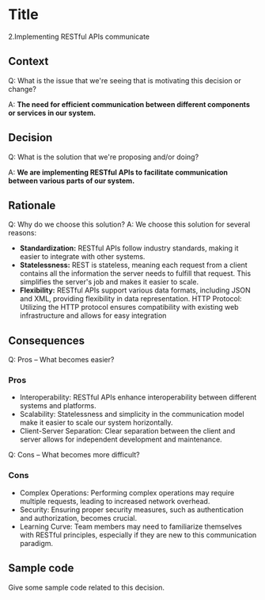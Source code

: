 # Title
2.Implementing RESTful APIs communicate
## Context
Q: What is the issue that we're seeing that is motivating this decision or change?

A: **The need for efficient communication between different components or services in our system.**
## Decision
Q: What is the solution that we're proposing and/or doing?

A: **We are implementing RESTful APIs to facilitate communication between various parts of our system.**
## Rationale
Q: Why do we choose this solution?
A: We choose this solution for several reasons:
- **Standardization:** RESTful APIs follow industry standards, making it easier to integrate with other systems.
- **Statelessness:** REST is stateless, meaning each request from a client contains all the information the server needs to fulfill that request. This simplifies the server's job and makes it easier to scale.
- **Flexibility:** RESTful APIs support various data formats, including JSON and XML, providing flexibility in data representation.
HTTP Protocol: Utilizing the HTTP protocol ensures compatibility with existing web infrastructure and allows for easy integration

## Consequences
Q: Pros – What becomes easier?

### Pros
- Interoperability: RESTful APIs enhance interoperability between different systems and platforms.
- Scalability: Statelessness and simplicity in the communication model make it easier to scale our system horizontally.
- Client-Server Separation: Clear separation between the client and server allows for independent development and maintenance.

Q: Cons – What becomes more difficult?

### Cons
- Complex Operations: Performing complex operations may require multiple requests, leading to increased network overhead.
- Security: Ensuring proper security measures, such as authentication and authorization, becomes crucial.
- Learning Curve: Team members may need to familiarize themselves with RESTful principles, especially if they are new to this communication paradigm.

## Sample code
Give some sample code related to this decision.
